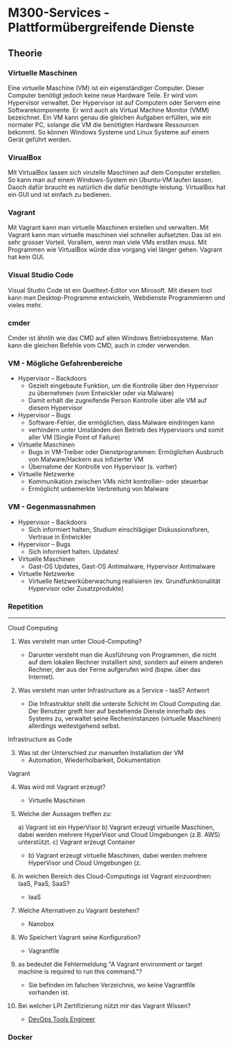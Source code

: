 # M300-Services - Plattformübergreifende Dienste

## Theorie

### Virtuelle Maschinen
Eine virtuelle Maschine (VM) ist ein eigenständiger Computer. Dieser Computer benötigt jedoch keine neue Hardware Teile. Er wird vom Hypervisor verwaltet. Der Hypervisor ist auf Computern oder Servern eine Softwarekomponente. Er wird auch als Virtual Machine Monitor (VMM) bezeichnet. Ein VM kann genau die gleichen Aufgaben erfüllen, wie ein normaler PC, solange die VM die benötigten Hardware Ressourcen bekommt. So können Windows Systeme und Linux Systeme auf einem Gerät geführt werden.

### VirualBox
Mit VirtualBox lassen sich virutelle Maschinen auf dem Computer erstellen. So kann man auf einem Windows-System ein Ubuntu-VM laufen lassen. Daoch dafür braucht es natürlich die dafür benötigte leistung. VirtualBox hat ein GUI und ist einfach zu bedienen. 

### Vagrant
Mit Vagrant kann man virtuelle Maschinen erstellen und verwalten. Mit Vagrant kann man virtuelle maschinen viel schneller aufsetzten. Das ist ein sehr grosser Vorteil. Vorallem, wenn man viele VMs erstllen muss. Mit Programmen wie VirtualBox würde dise vorgang viel länger gehen. Vagrant hat kein GUI. 

### Visual Studio Code
Visual Studio Code ist ein Quelltext-Editor von Mirosoft. Mit diesem tool kann man Desktop-Programme entwickeln, Webdienste Programmieren und vieles mehr.

### cmder
Cmder ist ähnlih wie das CMD auf allen Windows Betriebssysteme. Man kann die gleichen Befehle vom CMD, auch in cmder verwenden.

### VM - Mögliche Gefahrenbereiche
* Hypervisor – Backdoors
  * Gezielt eingebaute Funktion, um die Kontrolle über den Hypervisor zu übernehmen (vom Entwickler oder via Malware)
  * Damit erhält die zugreifende Person Kontrolle über alle VM auf diesem Hypervisor
* Hypervisor – Bugs
  * Software-Fehler, die ermöglichen, dass Malware eindringen kann
  * verhindern unter Umständen den Betrieb des Hypervisors und somit aller VM (Single Point of Failure)
* Virtuelle Maschinen
  * Bugs in VM-Treiber oder Dienstprogrammen: Ermöglichen Ausbruch von Malware/Hackern aus infizierter VM
  * Übernahme der Kontrolle von Hypervisor (s. vorher)
* Virtuelle Netzwerke
  * Kommunikation zwischen VMs nicht kontrollier- oder steuerbar
  * Ermöglicht unbemerkte Verbreitung von Malware
  
### VM - Gegenmassnahmen
* Hypervisor – Backdoors
  * Sich informiert halten, Studium einschlägiger Diskussionsforen, Vertraue in Entwickler
* Hypervisor – Bugs
  * Sich informiert halten. Updates!
* Virtuelle Maschinen
  * Gast-OS Updates, Gast-OS Antimalware, Hypervisor Antimalware
* Virtuelle Netzwerke
  * Virtuelle Netzwerküberwachung realisieren (ev. Grundfunktionalität Hypervisor oder Zusatzprodukte)

### Repetition
***
Cloud Computing
1. Was versteht man unter Cloud-Computing?
   * Darunter versteht man die Ausführung von Programmen, die nicht auf dem lokalen Rechner installiert sind, sondern auf einem anderen Rechner, der aus der Ferne aufgerufen wird (bspw. über das Internet).

2. Was versteht man unter Infrastructure as a Service - IaaS?
Antwort
   * Die Infrastruktur stellt die unterste Schicht im Cloud Computing dar. Der Benutzer greift hier auf bestehende Dienste innerhalb des Systems zu, verwaltet seine Recheninstanzen (virtuelle Maschinen) allerdings weitestgehend selbst.

Infrastructure as Code

3. Was ist der Unterschied zur manuellen Installation der VM
   * Automation, Wiederholbarkeit, Dokumentation

Vagrant

4. Was wird mit Vagrant erzeugt?
   * Virtuelle Maschinen

5. Welche der Aussagen treffen zu:

    a) Vagrant ist ein HyperVisor
    b) Vagrant erzeugt virtuelle Maschinen, dabei werden mehrere HyperVisor und Cloud Umgebungen (z.B. AWS) unterstützt.
    c) Vagrant erzeugt Container
   * b) Vagrant erzeugt virtuelle Maschinen, dabei werden mehrere HyperVisor und Cloud Umgebungen (z.

6. In welchen Bereich des Cloud-Computings ist Vagrant einzuordnen: IaaS, PaaS, SaaS?
   * IaaS

7. Welche Alternativen zu Vagrant bestehen?
   * Nanobox 

8. Wo Speichert Vagrant seine Konfiguration?
   * Vagrantfile

9. as bedeutet die Fehlermeldung "A Vagrant environment or target machine is required to run this command."?
   * Sie befinden im falschen Verzeichnis, wo keine Vagrantfile vorhanden ist.

10. Bei welcher LPI Zertifizierung nützt mir das Vagrant Wissen?
    * [DevOps Tools Engineer](https://www.lpi.org/our-certifications/devops-overview) 

### Docker



